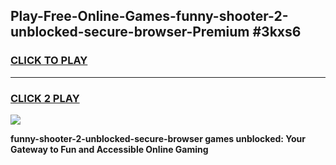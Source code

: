 
## Play-Free-Online-Games-funny-shooter-2-unblocked-secure-browser-Premium #3kxs6
<h3>
<a href="https://premium.freeplayer.one?title=funny-shooter-2-unblocked-secure-browser&ref=8M">CLICK TO PLAY</a></h3>
<hr>

<h3>
<a href="https://premium.freeplayer.one?title=funny-shooter-2-unblocked-secure-browser&ref=8M">CLICK 2 PLAY</a>
  
</h3>

<a href="https://premium.freeplayer.one?title=funny-shooter-2-unblocked-secure-browser&ref=8M"><img src="https://clearcache.store/games.png"></a>


**funny-shooter-2-unblocked-secure-browser games unblocked: Your Gateway to Fun and Accessible Online Gaming**
